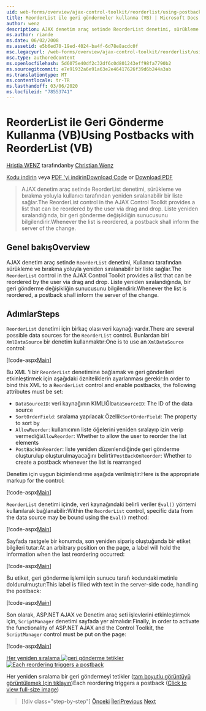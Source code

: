 ```yaml
---
uid: web-forms/overview/ajax-control-toolkit/reorderlist/using-postbacks-with-reorderlist-vb
title: ReorderList ile geri göndermeler kullanma (VB) | Microsoft Docs
author: wenz
description: AJAX denetim araç setinde ReorderList denetimi, sürükleme ve bırakma yoluyla kullanıcı tarafından yeniden sıralanabilir bir liste sağlar. Liste yeniden düzenlendiğinde bir Po...
ms.author: riande
ms.date: 06/02/2008
ms.assetid: e5b6ed70-19ed-4024-ba4f-6d78e8acdc0f
msc.legacyurl: /web-forms/overview/ajax-control-toolkit/reorderlist/using-postbacks-with-reorderlist-vb
msc.type: authoredcontent
ms.openlocfilehash: 5d6075e40df2c32df6c0d801243eff98fa7790b2
ms.sourcegitcommit: e7e91932a6e91a63e2e46417626f39d6b244a3ab
ms.translationtype: MT
ms.contentlocale: tr-TR
ms.lasthandoff: 03/06/2020
ms.locfileid: "78553741"
---
```

# <a name="using-postbacks-with-reorderlist-vb"></a><span data-ttu-id="e8f05-104">ReorderList ile Geri Gönderme Kullanma (VB)</span><span class="sxs-lookup"><span data-stu-id="e8f05-104">Using Postbacks with ReorderList (VB)</span></span>

<span data-ttu-id="e8f05-105">[Hristia WENZ](https://github.com/wenz) tarafından</span><span class="sxs-lookup"><span data-stu-id="e8f05-105">by [Christian Wenz](https://github.com/wenz)</span></span>

<span data-ttu-id="e8f05-106">[Kodu indirin](https://download.microsoft.com/download/9/3/f/93f8daea-bebd-4821-833b-95205389c7d0/ReorderList4.vb.zip) veya [PDF 'yi indirin](https://download.microsoft.com/download/2/d/c/2dc10e34-6983-41d4-9c08-f78f5387d32b/reorderlist4VB.pdf)</span><span class="sxs-lookup"><span data-stu-id="e8f05-106">[Download Code](https://download.microsoft.com/download/9/3/f/93f8daea-bebd-4821-833b-95205389c7d0/ReorderList4.vb.zip) or [Download PDF](https://download.microsoft.com/download/2/d/c/2dc10e34-6983-41d4-9c08-f78f5387d32b/reorderlist4VB.pdf)</span></span>

> <span data-ttu-id="e8f05-107">AJAX denetim araç setinde ReorderList denetimi, sürükleme ve bırakma yoluyla kullanıcı tarafından yeniden sıralanabilir bir liste sağlar.</span><span class="sxs-lookup"><span data-stu-id="e8f05-107">The ReorderList control in the AJAX Control Toolkit provides a list that can be reordered by the user via drag and drop.</span></span> <span data-ttu-id="e8f05-108">Liste yeniden sıralandığında, bir geri gönderme değişikliğin sunucusunu bilgilendirir.</span><span class="sxs-lookup"><span data-stu-id="e8f05-108">Whenever the list is reordered, a postback shall inform the server of the change.</span></span>

## <a name="overview"></a><span data-ttu-id="e8f05-109">Genel bakış</span><span class="sxs-lookup"><span data-stu-id="e8f05-109">Overview</span></span>

<span data-ttu-id="e8f05-110">AJAX denetim araç setinde `ReorderList` denetimi, Kullanıcı tarafından sürükleme ve bırakma yoluyla yeniden sıralanabilir bir liste sağlar.</span><span class="sxs-lookup"><span data-stu-id="e8f05-110">The `ReorderList` control in the AJAX Control Toolkit provides a list that can be reordered by the user via drag and drop.</span></span> <span data-ttu-id="e8f05-111">Liste yeniden sıralandığında, bir geri gönderme değişikliğin sunucusunu bilgilendirir.</span><span class="sxs-lookup"><span data-stu-id="e8f05-111">Whenever the list is reordered, a postback shall inform the server of the change.</span></span>

## <a name="steps"></a><span data-ttu-id="e8f05-112">Adımlar</span><span class="sxs-lookup"><span data-stu-id="e8f05-112">Steps</span></span>

<span data-ttu-id="e8f05-113">`ReorderList` denetimi için birkaç olası veri kaynağı vardır.</span><span class="sxs-lookup"><span data-stu-id="e8f05-113">There are several possible data sources for the `ReorderList` control.</span></span> <span data-ttu-id="e8f05-114">Bunlardan biri `XmlDataSource` bir denetim kullanmaktır:</span><span class="sxs-lookup"><span data-stu-id="e8f05-114">One is to use an `XmlDataSource` control:</span></span>

[!code-aspx[Main](using-postbacks-with-reorderlist-vb/samples/sample1.aspx)]

<span data-ttu-id="e8f05-115">Bu XML 'i bir `ReorderList` denetimine bağlamak ve geri gönderileri etkinleştirmek için aşağıdaki özniteliklerin ayarlanması gerekir:</span><span class="sxs-lookup"><span data-stu-id="e8f05-115">In order to bind this XML to a `ReorderList` control and enable postbacks, the following attributes must be set:</span></span>

- <span data-ttu-id="e8f05-116">`DataSourceID`: veri kaynağının KIMLIĞI</span><span class="sxs-lookup"><span data-stu-id="e8f05-116">`DataSourceID`: The ID of the data source</span></span>
- <span data-ttu-id="e8f05-117">`SortOrderField`: sıralama yapılacak Özellik</span><span class="sxs-lookup"><span data-stu-id="e8f05-117">`SortOrderField`: The property to sort by</span></span>
- <span data-ttu-id="e8f05-118">`AllowReorder`: kullanıcının liste öğelerini yeniden sıralayıp izin verip vermediği</span><span class="sxs-lookup"><span data-stu-id="e8f05-118">`AllowReorder`: Whether to allow the user to reorder the list elements</span></span>
- <span data-ttu-id="e8f05-119">`PostBackOnReorder`: liste yeniden düzenlendiğinde geri gönderme oluşturulup oluşturulmayacağını belirtir</span><span class="sxs-lookup"><span data-stu-id="e8f05-119">`PostBackOnReorder`: Whether to create a postback whenever the list is rearranged</span></span>

<span data-ttu-id="e8f05-120">Denetim için uygun biçimlendirme aşağıda verilmiştir:</span><span class="sxs-lookup"><span data-stu-id="e8f05-120">Here is the appropriate markup for the control:</span></span>

[!code-aspx[Main](using-postbacks-with-reorderlist-vb/samples/sample2.aspx)]

<span data-ttu-id="e8f05-121">`ReorderList` denetimi içinde, veri kaynağındaki belirli veriler `Eval()` yöntemi kullanılarak bağlanabilir:</span><span class="sxs-lookup"><span data-stu-id="e8f05-121">Within the `ReorderList` control, specific data from the data source may be bound using the `Eval()` method:</span></span>

[!code-aspx[Main](using-postbacks-with-reorderlist-vb/samples/sample3.aspx)]

<span data-ttu-id="e8f05-122">Sayfada rastgele bir konumda, son yeniden sipariş oluştuğunda bir etiket bilgileri tutar:</span><span class="sxs-lookup"><span data-stu-id="e8f05-122">At an arbitrary position on the page, a label will hold the information when the last reordering occurred:</span></span>

[!code-aspx[Main](using-postbacks-with-reorderlist-vb/samples/sample4.aspx)]

<span data-ttu-id="e8f05-123">Bu etiket, geri gönderme işlemi için sunucu tarafı kodundaki metinle doldurulmuştur:</span><span class="sxs-lookup"><span data-stu-id="e8f05-123">This label is filled with text in the server-side code, handling the postback:</span></span>

[!code-aspx[Main](using-postbacks-with-reorderlist-vb/samples/sample5.aspx)]

<span data-ttu-id="e8f05-124">Son olarak, ASP.NET AJAX ve Denetim araç seti işlevlerini etkinleştirmek için, `ScriptManager` denetimi sayfada yer almalıdır:</span><span class="sxs-lookup"><span data-stu-id="e8f05-124">Finally, in order to activate the functionality of ASP.NET AJAX and the Control Toolkit, the `ScriptManager` control must be put on the page:</span></span>

[!code-aspx[Main](using-postbacks-with-reorderlist-vb/samples/sample6.aspx)]

<span data-ttu-id="e8f05-125">[Her yeniden sıralama ![geri gönderme tetikler](using-postbacks-with-reorderlist-vb/_static/image2.png)](using-postbacks-with-reorderlist-vb/_static/image1.png)</span><span class="sxs-lookup"><span data-stu-id="e8f05-125">[![Each reordering triggers a postback](using-postbacks-with-reorderlist-vb/_static/image2.png)](using-postbacks-with-reorderlist-vb/_static/image1.png)</span></span>

<span data-ttu-id="e8f05-126">Her yeniden sıralama bir geri göndermeyi tetikler ([tam boyutlu görüntüyü görüntülemek Için tıklayın](using-postbacks-with-reorderlist-vb/_static/image3.png))</span><span class="sxs-lookup"><span data-stu-id="e8f05-126">Each reordering triggers a postback ([Click to view full-size image](using-postbacks-with-reorderlist-vb/_static/image3.png))</span></span>

> [!div class="step-by-step"]
> <span data-ttu-id="e8f05-127">[Önceki](drag-and-drop-via-reorderlist-cs.md)
> [İleri](drag-and-drop-via-reorderlist-vb.md)</span><span class="sxs-lookup"><span data-stu-id="e8f05-127">[Previous](drag-and-drop-via-reorderlist-cs.md)
[Next](drag-and-drop-via-reorderlist-vb.md)</span></span>
